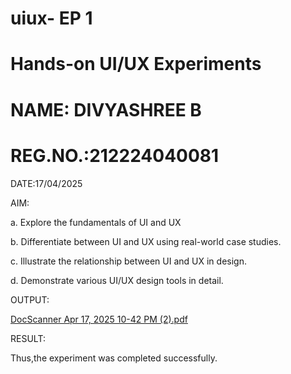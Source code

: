 # uiux- EP 1
# Hands-on UI/UX Experiments

# NAME: DIVYASHREE B

# REG.NO.:212224040081

DATE:17/04/2025

AIM:

a. Explore the fundamentals of UI and UX

b. Differentiate between UI and UX using real-world case studies.

c. Illustrate the relationship between UI and UX in design.

d. Demonstrate various UI/UX design tools in detail.

OUTPUT:

[DocScanner Apr 17, 2025 10-42 PM (2).pdf](https://github.com/user-attachments/files/20490729/DocScanner.Apr.17.2025.10-42.PM.2.pdf)

RESULT:

Thus,the experiment was completed successfully.
